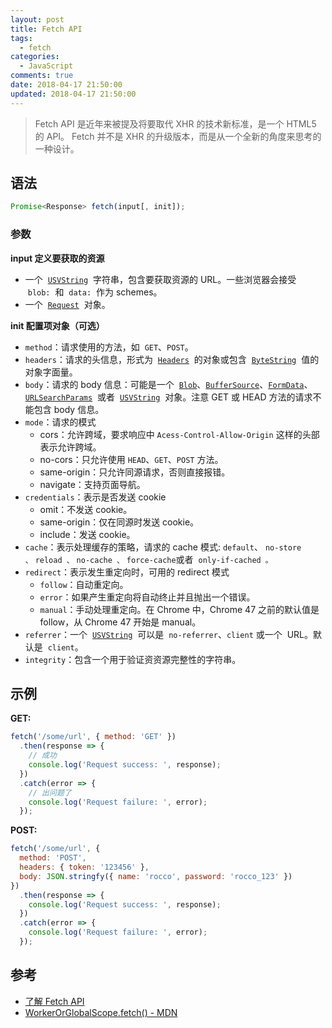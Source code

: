 ```yaml
---
layout: post
title: Fetch API
tags:
  - fetch
categories:
  - JavaScript
comments: true
date: 2018-04-17 21:50:00
updated: 2018-04-17 21:50:00
---
```


> Fetch API 是近年来被提及将要取代 XHR 的技术新标准，是一个 HTML5 的 API。
> Fetch 并不是 XHR 的升级版本，而是从一个全新的角度来思考的一种设计。

## 语法

```javascript
Promise<Response> fetch(input[, init]);
```

<!-- more -->

### 参数

**input 定义要获取的资源**

* 一个  [`USVString`](https://developer.mozilla.org/zh-CN/docs/Web/API/USVString)  字符串，包含要获取资源的 URL。一些浏览器会接受  `blob:`  和  `data:`  作为 schemes。
* 一个  [`Request`](https://developer.mozilla.org/zh-CN/docs/Web/API/Request)  对象。

**init 配置项对象（可选）**

* `method`：请求使用的方法，如  `GET`、`POST`。
* `headers`：请求的头信息，形式为  [`Headers`](https://developer.mozilla.org/zh-CN/docs/Web/API/Headers)  的对象或包含  [`ByteString`](https://developer.mozilla.org/zh-CN/docs/Web/API/ByteString)  值的对象字面量。
* `body`：请求的 body 信息：可能是一个  [`Blob`](https://developer.mozilla.org/zh-CN/docs/Web/API/Blob)、[`BufferSource`](https://developer.mozilla.org/zh-CN/docs/Web/API/BufferSource)、[`FormData`](https://developer.mozilla.org/zh-CN/docs/Web/API/FormData)、[`URLSearchParams`](https://developer.mozilla.org/zh-CN/docs/Web/API/URLSearchParams)  或者  [`USVString`](https://developer.mozilla.org/zh-CN/docs/Web/API/USVString)  对象。注意 GET 或 HEAD 方法的请求不能包含 body 信息。
* `mode`：请求的模式
  * cors：允许跨域，要求响应中 `Acess-Control-Allow-Origin` 这样的头部表示允许跨域。
  * no-cors：只允许使用 `HEAD`、`GET`、`POST` 方法。
  * same-origin：只允许同源请求，否则直接报错。
  * navigate：支持页面导航。
* `credentials`：表示是否发送 cookie
  * omit：不发送 cookie。
  * same-origin：仅在同源时发送 cookie。
  * include：发送 cookie。
* `cache`：表示处理缓存的策略，请求的 cache 模式: `default`、 `no-store 、` `reload 、` `no-cache 、` `force-cache`或者  `only-if-cached 。`
* `redirect`：表示发生重定向时，可用的 redirect 模式
  * `follow`：自动重定向。
  * `error`：如果产生重定向将自动终止并且抛出一个错误。
  * `manual`：手动处理重定向。在 Chrome 中，Chrome 47 之前的默认值是 follow，从 Chrome 47 开始是 manual。
* `referrer`：一个  [`USVString`](https://developer.mozilla.org/zh-CN/docs/Web/API/USVString 'USVString 对应于所有可能的 unicode标量值序列的集合。')  可以是  `no-referrer`、`client` 或一个  URL。默认是  `client`。
* `integrity`：包含一个用于验证资资源完整性的字符串。

## 示例

**GET:**

```javascript
fetch('/some/url', { method: 'GET' })
  .then(response => {
    // 成功
    console.log('Request success: ', response);
  })
  .catch(error => {
    // 出问题了
    console.log('Request failure: ', error);
  });
```

**POST:**

```javascript
fetch('/some/url', {
  method: 'POST',
  headers: { token: '123456' },
  body: JSON.stringfy({ name: 'rocco', password: 'rocco_123' })
})
  .then(response => {
    console.log('Request success: ', response);
  })
  .catch(error => {
    console.log('Request failure: ', error);
  });
```

## 参考

* [了解 Fetch API](https://aotu.io/notes/2017/04/10/fetch-API/index.html)
* [WorkerOrGlobalScope.fetch() - MDN](https://developer.mozilla.org/zh-CN/docs/Web/API/WindowOrWorkerGlobalScope/fetch)

<!-- more -->
